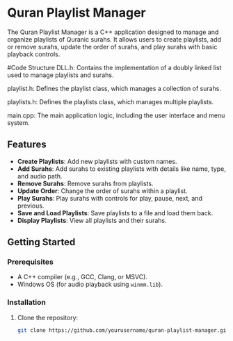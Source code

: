# Quran Playlist Manager

The Quran Playlist Manager is a C++ application designed to manage and organize playlists of Quranic surahs. It allows users to create playlists, add or remove surahs, update the order of surahs, and play surahs with basic playback controls.

#Code Structure
DLL.h: Contains the implementation of a doubly linked list used to manage playlists and surahs.

playlist.h: Defines the playlist class, which manages a collection of surahs.

playlists.h: Defines the playlists class, which manages multiple playlists.

main.cpp: The main application logic, including the user interface and menu system.
## Features

- **Create Playlists**: Add new playlists with custom names.
- **Add Surahs**: Add surahs to existing playlists with details like name, type, and audio path.
- **Remove Surahs**: Remove surahs from playlists.
- **Update Order**: Change the order of surahs within a playlist.
- **Play Surahs**: Play surahs with controls for play, pause, next, and previous.
- **Save and Load Playlists**: Save playlists to a file and load them back.
- **Display Playlists**: View all playlists and their surahs.

## Getting Started

### Prerequisites

- A C++ compiler (e.g., GCC, Clang, or MSVC).
- Windows OS (for audio playback using `winmm.lib`).

### Installation

1. Clone the repository:
   ```bash
   git clone https://github.com/yourusername/quran-playlist-manager.git
